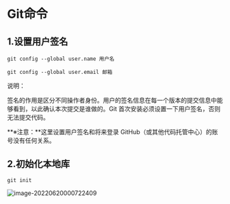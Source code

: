 # Git命令

## 1.设置用户签名

```
git config --global user.name 用户名

git config --global user.email 邮箱
```

说明：

签名的作用是区分不同操作者身份。用户的签名信息在每一个版本的提交信息中能够看到，以此确认本次提交是谁做的。Git 首次安装必须设置一下用户签名，否则无法提交代码。

**※注意：**这里设置用户签名和将来登录 GitHub（或其他代码托管中心）的账号没有任何关系。

## 2.初始化本地库

```
git init
```

![image-20220620000722409](C:\Users\one\AppData\Roaming\Typora\typora-user-images\image-20220620000722409.png)
